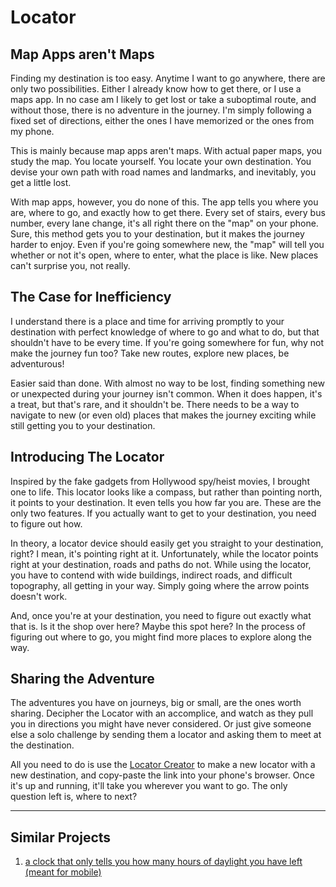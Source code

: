 # Locator

## Map Apps aren't Maps

Finding my destination is too easy. Anytime I want to go anywhere, there are only two possibilities. Either I already know how to get there, or I use a maps app. In no case am I likely to get lost or take a suboptimal route, and without those, there is no adventure in the journey. I'm simply following a fixed set of directions, either the ones I have memorized or the ones from my phone.

This is mainly because map apps aren't maps. With actual paper maps, you study the map. You locate yourself. You locate your own destination. You devise your own path with road names and landmarks, and inevitably, you get a little lost. 

With map apps, however, you do none of this. The app tells you where you are, where to go, and exactly how to get there. Every set of stairs, every bus number, every lane change, it's all right there on the "map" on your phone. Sure, this method gets you to your destination, but it makes the journey harder to enjoy. Even if you're going somewhere new, the "map" will tell you whether or not it's open, where to enter, what the place is like. New places can't surprise you, not really.

## The Case for Inefficiency

I understand there is a place and time for arriving promptly to your destination with perfect knowledge of where to go and what to do, but that shouldn't have to be every time. If you're going somewhere for fun, why not make the journey fun too? Take new routes, explore new places, be adventurous!

Easier said than done. With almost no way to be lost, finding something new or unexpected during your journey isn't common. When it does happen, it's a treat, but that's rare, and it shouldn't be. There needs to be a way to navigate to new (or even old) places that makes the journey exciting while still getting you to your destination.

## Introducing The Locator

Inspired by the fake gadgets from Hollywood spy/heist movies, I brought one to life. This locator looks like a compass, but rather than pointing north, it points to your destination. It even tells you how far you are. These are the only two features. If you actually want to get to your destination, you need to figure out how. 

In theory, a locator device should easily get you straight to your destination, right? I mean, it's pointing right at it. Unfortunately, while the locator points right at your destination, roads and paths do not. While using the locator, you have to contend with wide buildings, indirect roads, and difficult topography, all getting in your way. Simply going where the arrow points doesn't work.

And, once you're at your destination, you need to figure out exactly what that is. Is it the shop over here? Maybe this spot here? In the process of figuring out where to go, you might find more places to explore along the way.

## Sharing the Adventure

The adventures you have on journeys, big or small, are the ones worth sharing. Decipher the Locator with an accomplice, and watch as they pull you in directions you might have never considered. Or just give someone else a solo challenge by sending them a locator and asking them to meet at the destination.

All you need to do is use the [Locator Creator](/locator/creator/) to make a new locator with a new destination, and copy-paste the link into your phone's browser. Once it's up and running, it'll take you wherever you want to go. The only question left is, where to next?

---

## Similar Projects

1. [a clock that only tells you how many hours of daylight you have left (meant for mobile)](/chatgpt-mini-projects/daylight/)